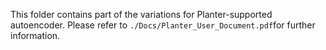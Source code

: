 This folder contains part of the variations for Planter-supported autoencoder. Please refer to ```./Docs/Planter_User_Document.pdf```for further information.
